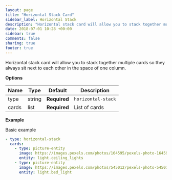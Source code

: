 ```yaml
---
layout: page
title: "Horizontal Stack Card"
sidebar_label: Horizontal Stack
description: "Horizontal stack card will allow you to stack together multiple cards so they always sit next to each other in the space of one column."
date: 2018-07-01 10:28 +00:00
sidebar: true
comments: false
sharing: true
footer: true
---
```


Horizontal stack card will allow you to stack together multiple cards so they always sit next to each other in the space of one column.

**Options**

| Name | Type | Default | Description
| ---- | ---- | ------- | -----------
| type | string | **Required** | `horizontal-stack`
| cards | list | **Required** | List of cards

**Example**

Basic example

```yaml
- type: horizontal-stack
  cards:
    - type: picture-entity
      image: https://images.pexels.com/photos/164595/pexels-photo-164595.jpeg?auto=compress&cs=tinysrgb&dpr=2&h=240&w=495
      entity: light.ceiling_lights
    - type: picture-entity
      image: https://images.pexels.com/photos/545012/pexels-photo-545012.jpeg?auto=compress&cs=tinysrgb&dpr=2&h=240&w=495
      entity: light.bed_light
```

<p class='img'>
<img src='/images/lovelace/lovelace_horizontal_stack.PNG' alt='Screenshot of the 2 cards in a horizontal stack card>
Screenshot of the 2 cards in a horizontal stack card.
</p>
